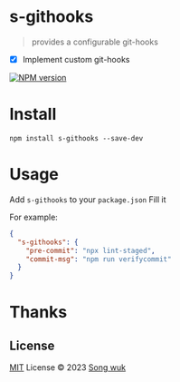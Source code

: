 # s-githooks
> provides a configurable git-hooks
- [x] Implement custom git-hooks

[![NPM version](https://img.shields.io/npm/v/s-githooks?color=a1b858&label=)](https://www.npmjs.com/package/s-githooks)


# Install

```
npm install s-githooks --save-dev
```

# Usage
Add `s-githooks` to your `package.json` Fill it 

For example:
```json
{
  "s-githooks": {
    "pre-commit": "npx lint-staged",
    "commit-msg": "npm run verifycommit"
  }
}
```
# Thanks
## License

[MIT](./LICENSE) License © 2023 [Song wuk](https://github.com/songwuk)

